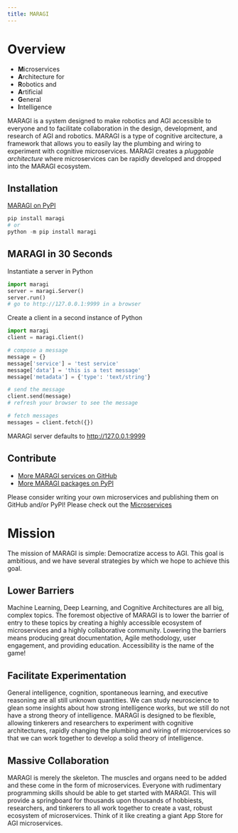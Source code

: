 ```yaml
---
title: MARAGI
---
```


# Overview

- **M**icroservices 
- **A**rchitecture for 
- **R**obotics and 
- **A**rtificial 
- **G**eneral 
- **I**ntelligence

MARAGI is a system designed to make robotics and AGI accessible to everyone and to facilitate collaboration in the design, development, and research of AGI and robotics. MARAGI is a type of cognitive arcitecture, a framework that allows you to easily lay the plumbing and wiring to experiment with cognitive microservices. MARAGI creates a *pluggable architecture* where microservices can be rapidly developed and dropped into the MARAGI ecosystem. 

## Installation

[MARAGI on PyPI](https://pypi.org/project/maragi/)

```python
pip install maragi
# or
python -m pip install maragi
```

## MARAGI in 30 Seconds

Instantiate a server in Python

```python
import maragi
server = maragi.Server()
server.run()
# go to http://127.0.0.1:9999 in a browser
```

Create a client in a second instance of Python

```python
import maragi
client = maragi.Client()

# compose a message
message = {}
message['service'] = 'test service'
message['data'] = 'this is a test message'
message['metadata'] = {'type': 'text/string'}

# send the message
client.send(message)
# refresh your browser to see the message

# fetch messages
messages = client.fetch({})
```

MARAGI server defaults to http://127.0.0.1:9999

## Contribute

- [More MARAGI services on GitHub](https://github.com/topics/maragi)
- [More MARAGI packages on PyPI](https://pypi.org/search/?q=maragi)

Please consider writing your own microservices and publishing them on GitHub and/or PyPI! Please check out the [Microservices](https://maragi.io/pages/microservices.html)

# Mission

The mission of MARAGI is simple: Democratize access to AGI. This goal is ambitious, and we have several strategies by which we hope to achieve this goal.

## Lower Barriers

Machine Learning, Deep Learning, and Cognitive Architectures are all big, complex topics. The foremost objective of MARAGI is to lower the barrier of entry to these topics by creating a highly accessible ecosystem of microservices and a highly collaborative community. Lowering the barriers means producing great documentation, Agile methodology, user engagement, and providing education. Accessibility is the name of the game! 

## Facilitate Experimentation

General intelligence, cognition, spontaneous learning, and executive reasoning are all still unknown quantities. We can study neuroscience to glean some insights about how strong intelligence works, but we still do not have a strong theory of intelligence. MARAGI is designed to be flexible, allowing tinkerers and researchers to experiment with cognitive architectures, rapidly changing the plumbing and wiring of microservices so that we can work together to develop a solid theory of intelligence. 

## Massive Collaboration

MARAGI is merely the skeleton. The muscles and organs need to be added and these come in the form of microservices. Everyone with rudimentary programming skills should be able to get started with MARAGI. This will provide a springboard for thousands upon thousands of hobbiests, researchers, and tinkerers to all work together to create a vast, robust ecosystem of microservices. Think of it like creating a giant App Store for AGI microservices. 
